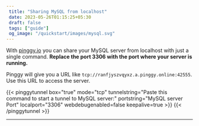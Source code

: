 ```yaml
---
 title: "Sharing MySQL from localhost" 
 date: 2023-05-26T01:15:25+05:30 
 draft: false 
 tags: ["guide"]
 og_image: "/quickstart/images/mysql.svg"
---
```


With [pinggy.io](https://pinggy.io) you can share your MySQL server from localhost with just a single command. **Replace the port 3306 with the port where your server is running.**

Pinggy will give you a URL like `tcp://ranfjyszvqyxz.a.pinggy.online:42555`. Use this URL to access the server.

{{< pinggytunnel box="true" mode="tcp" tunnelstring="Paste this command to start a tunnel to MySQL server:" portstring="MySQL server Port" localport="3306" webdebugenabled=false keepalive=true >}}
{{< /pinggytunnel >}}

<hr>
